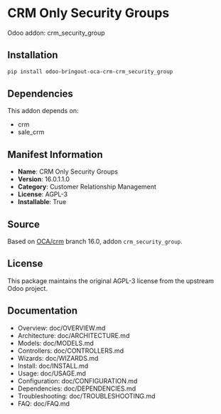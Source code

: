 # CRM Only Security Groups

Odoo addon: crm_security_group

## Installation

```bash
pip install odoo-bringout-oca-crm-crm_security_group
```

## Dependencies

This addon depends on:
- crm
- sale_crm

## Manifest Information

- **Name**: CRM Only Security Groups
- **Version**: 16.0.1.1.0
- **Category**: Customer Relationship Management
- **License**: AGPL-3
- **Installable**: True

## Source

Based on [OCA/crm](https://github.com/OCA/crm) branch 16.0, addon `crm_security_group`.

## License

This package maintains the original AGPL-3 license from the upstream Odoo project.

## Documentation

- Overview: doc/OVERVIEW.md
- Architecture: doc/ARCHITECTURE.md
- Models: doc/MODELS.md
- Controllers: doc/CONTROLLERS.md
- Wizards: doc/WIZARDS.md
- Install: doc/INSTALL.md
- Usage: doc/USAGE.md
- Configuration: doc/CONFIGURATION.md
- Dependencies: doc/DEPENDENCIES.md
- Troubleshooting: doc/TROUBLESHOOTING.md
- FAQ: doc/FAQ.md
